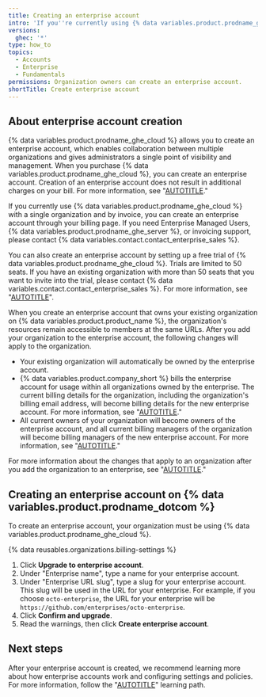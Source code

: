 ```yaml
---
title: Creating an enterprise account
intro: 'If you''re currently using {% data variables.product.prodname_ghe_cloud %} with a single organization, you can create an enterprise account to centrally manage multiple organizations.'
versions:
  ghec: '*'
type: how_to
topics:
  - Accounts
  - Enterprise
  - Fundamentals
permissions: Organization owners can create an enterprise account.
shortTitle: Create enterprise account
---
```


## About enterprise account creation

{% data variables.product.prodname_ghe_cloud %} allows you to create an enterprise account, which enables collaboration between multiple organizations and gives administrators a single point of visibility and management. When you purchase {% data variables.product.prodname_ghe_cloud %}, you can create an enterprise account. Creation of an enterprise account does not result in additional charges on your bill. For more information, see "[AUTOTITLE](/admin/overview/about-enterprise-accounts)."

If you currently use {% data variables.product.prodname_ghe_cloud %} with a single organization and by invoice, you can create an enterprise account through your billing page. If you need Enterprise Managed Users, {% data variables.product.prodname_ghe_server %}, or invoicing support, please contact {% data variables.contact.contact_enterprise_sales %}.

You can also create an enterprise account by setting up a free trial of {% data variables.product.prodname_ghe_cloud %}. Trials are limited to 50 seats. If you have an existing organization with more than 50 seats that you want to invite into the trial, please contact {% data variables.contact.contact_enterprise_sales %}. For more information, see "[AUTOTITLE](/get-started/signing-up-for-github/setting-up-a-trial-of-github-enterprise-cloud)".

When you create an enterprise account that owns your existing organization on {% data variables.product.product_name %}, the organization's resources remain accessible to members at the same URLs. After you add your organization to the enterprise account, the following changes will apply to the organization.

- Your existing organization will automatically be owned by the enterprise account.
- {% data variables.product.company_short %} bills the enterprise account for usage within all organizations owned by the enterprise. The current billing details for the organization, including the organization's billing email address, will become billing details for the new enterprise account. For more information, see "[AUTOTITLE](/billing/managing-your-github-billing-settings/about-billing-for-your-enterprise)."
- All current owners of your organization will become owners of the enterprise account, and all current billing managers of the organization will become billing managers of the new enterprise account. For more information, see "[AUTOTITLE](/admin/user-management/managing-users-in-your-enterprise/roles-in-an-enterprise)."

For more information about the changes that apply to an organization after you add the organization to an enterprise, see "[AUTOTITLE](/admin/user-management/managing-organizations-in-your-enterprise/adding-organizations-to-your-enterprise#about-addition-of-organizations-to-your-enterprise-account)."

## Creating an enterprise account on {% data variables.product.prodname_dotcom %}

To create an enterprise account, your organization must be using {% data variables.product.prodname_ghe_cloud %}.

{% data reusables.organizations.billing-settings %}
1. Click **Upgrade to enterprise account**.
1. Under "Enterprise name", type a name for your enterprise account.
1. Under "Enterprise URL slug", type a slug for your enterprise account. This slug will be used in the URL for your enterprise. For example, if you choose `octo-enterprise`, the URL for your enterprise will be `https://github.com/enterprises/octo-enterprise`.
1. Click **Confirm and upgrade**.
1. Read the warnings, then click **Create enterprise account**.

## Next steps

After your enterprise account is created, we recommend learning more about how enterprise accounts work and configuring settings and policies. For more information, follow the "[AUTOTITLE](/admin/guides#get-started-with-your-enterprise-account)" learning path.

